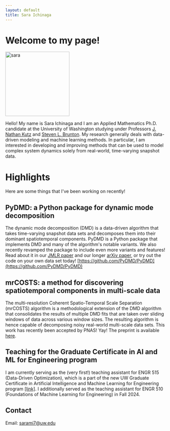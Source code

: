 ```yaml
---
layout: default
title: Sara Ichinaga
---
```


# Welcome to my page!

<img src="https://sichinaga.github.io/files/me-2.jpg" alt="sara" width="200" border-radius="10"/>

Hello! My name is Sara Ichinaga and I am an Applied Mathematics Ph.D. candidate at the University of Washington studying under Professors [J. Nathan Kutz](https://faculty.washington.edu/kutz/) and [Steven L. Brunton](https://www.eigensteve.com/). My research generally deals with data-driven modeling and machine learning methods. In particular, I am interested in developing and improving methods that can be used to model complex system dynamics solely from real-world, time-varying snapshot data.

# Highlights
Here are some things that I've been working on recently!

## PyDMD: a Python package for dynamic mode decomposition
The dynamic mode decomposition (DMD) is a data-driven algorithm that takes time-varying snapshot data sets and decomposes them into their dominant spatiotemporal components. PyDMD is a Python package that implements DMD and many of the algorithm's notable variants. We also recently revamped the package to include even more variants and features! Read about it in our [JMLR paper](http://jmlr.org/papers/v25/24-0739.html) and our longer [arXiv paper](https://arxiv.org/abs/2402.07463), or try out the code on your own data set today! [https://github.com/PyDMD/PyDMD](https://github.com/PyDMD/PyDMD)

## mrCOSTS: a method for discovering spatiotemporal components in multi-scale data
The multi-resolution Coherent Spatio-Temporal Scale Separation (mrCOSTS) algorithm is a methodological extension of the DMD algorithm that consolidates the results of multiple DMD fits that are taken over sliding windows of data across various window sizes. The resulting algorithm is hence capable of decomposing noisy real-world multi-scale data sets. This work has recently been accepted by PNAS! Yay! The preprint is available [here](https://arxiv.org/abs/2408.02396).

## Teaching for the Graduate Certificate in AI and ML for Engineering program
I am currently serving as the (very first!) teaching assistant for ENGR 515 (Data-Driven Optimization), which is a part of the new UW Graduate Certificate in Artificial Intelligence and Machine Learning for Engineering program [[link]](https://www.engr.washington.edu/admission/professional-masters-certificates/artificial-intelligence-and-machine-learning-certificate). I additionally served as the teaching assistant for ENGR 510 (Foundations of Machine Learning for Engineering) in Fall 2024.

## Contact
Email: [sarami7@uw.edu](mailto:sarami7@uw.edu)
